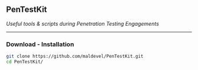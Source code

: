 ## PenTestKit

*Useful tools & scripts during Penetration Testing Engagements*

***

### Download - Installation

```bash
git clone https://github.com/maldevel/PenTestKit.git
cd PenTestKit/
```
